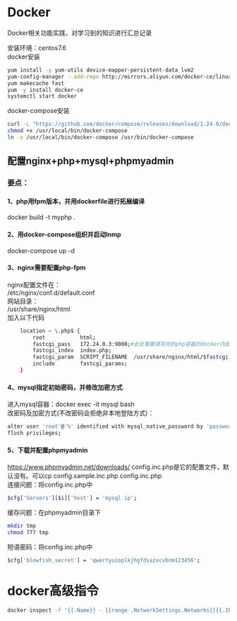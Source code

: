 # Docker
Docker相关功能实践，对学习到的知识进行汇总记录

安装环境：centos7.6  
docker安装
```bash
yum install -y yum-utils device-mapper-persistent-data lvm2
yum-config-manager --add-repo http://mirrors.aliyun.com/docker-ce/linux/centos/docker-ce.repo
yum makecache fast
yum -y install docker-ce
systemctl start docker
```

docker-compose安装
```bash
curl -L "https://github.com/docker/compose/releases/download/1.24.0/docker-compose-$(uname -s)-$(uname -m)" -o /usr/local/bin/docker-compose
chmod +x /usr/local/bin/docker-compose
ln -s /usr/local/bin/docker-compose /usr/bin/docker-compose
```

## 配置nginx+php+mysql+phpmyadmin
### 要点：
#### 1、php用fpm版本，并用dockerfile进行拓展编译
docker build -t myphp .
#### 2、用docker-compose组织并启动lnmp
docker-compose up -d
#### 3、nginx需要配置php-fpm  
nginx配置文件在：  
/etc/nginx/conf.d/default.conf  
网站目录：  
/usr/share/nginx/html  
加入以下代码
```bash
    location ~ \.php$ {
        root           html;
        fastcgi_pass   172.24.0.3:9000;#此处需要填写你的php容器的docker内部通讯ip
        fastcgi_index  index.php;
        fastcgi_param  SCRIPT_FILENAME  /usr/share/nginx/html/$fastcgi_script_name;
        include        fastcgi_params;
    }
```

#### 4、mysql指定初始密码，并修改加密方式  
进入mysql容器：docker exec -it mysql bash  
改密码及加密方式(不改密码会拒绝非本地登陆方式)：
```bash
alter user 'root'@'%' identified with mysql_native_password by 'password';
flush privileges;
```

#### 5、下载并配置phpmyadmin
https://www.phpmyadmin.net/downloads/
config.inc.php是它的配置文件，默认没有。可以cp config.sample.inc.php config.inc.php  
连接问题：将config.inc.php中
```bash
$cfg['Servers'][$i]['host'] = 'mysql ip';
```
缓存问题：在phpmyadmin目录下
```bash
mkdir tmp
chmod 777 tmp
```
短语密码：将config.inc.php中
```bash
$cfg['blowfish_secret'] = 'qwertyuioplkjhgfdsazxcvbnm123456';
```
# docker高级指令
```bash
docker inspect -f '{{.Name}} - {{range .NetworkSettings.Networks}}{{.IPAddress}}{{end}}' $(docker ps -q)
```
